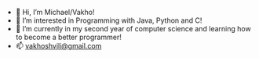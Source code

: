- 👋 Hi, I’m Michael/Vakho!
- 👀 I’m interested in Programming with Java, Python and C! 
- 🌱 I’m currently in my second year of computer science and learning how to become a better programmer!
- 📫 vakhoshvili@gmail.com


